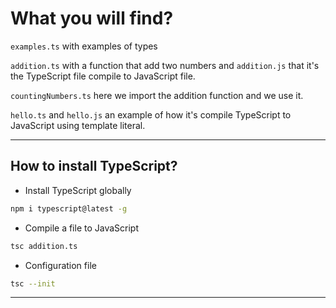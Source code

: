 # What you will find?

`examples.ts` with examples of types

`addition.ts` with a function that add two numbers and `addition.js` that it's the TypeScript file compile to JavaScript file.

`countingNumbers.ts` here we import the addition function and we use it.

`hello.ts` and `hello.js` an example of how it's compile TypeScript to JavaScript using template literal.

---

## How to install TypeScript?

- Install TypeScript globally
```bash
npm i typescript@latest -g
```

- Compile a file to JavaScript
```bash
tsc addition.ts
```

- Configuration file
```bash
tsc --init
```

---